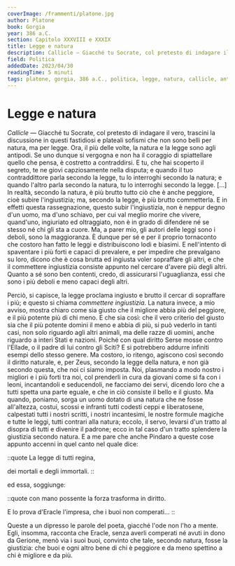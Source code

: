 ```yaml
---
coverImage: /frammenti/platone.jpg
author: Platone
book: Gorgia
year: 386 a.C.
section: Capitolo XXXVIII e XXXIX
title: Legge e natura
description: Callicle — Giacché tu Socrate, col pretesto di indagare il vero, trascini la discussione in questi fastidiosi e plateali sofismi che non sono belli per natura, ma per legge. Ora, il più delle volte,
field: Politica
addedDate: 2023/04/30
readingTime: 5 minuti
tags: platone, gorgia, 386 a.C., politica, legge, natura, callicle, antica grecia
---
```


# Legge e natura

*Callicle* &mdash; Giacché tu Socrate, col pretesto di indagare il vero, trascini la discussione in questi fastidiosi e plateali sofismi che non sono belli per natura, ma per legge. Ora, il più delle volte, la natura e la legge sono agli antipodi. Se uno dunque si vergogna e non ha il coraggio di spiattellare quello che pensa, è costretto a contraddirsi. E tu, che hai scoperto il segreto, te ne giovi capziosamente nella disputa; e quando il tuo contraddittore parla secondo la legge, tu lo interroghi secondo la natura; e quando l'altro parla secondo la natura, tu lo interroghi secondo la legge. \[...\] In realtà, secondo la natura, è più brutto tutto ciò che è anche peggiore, cioè subire l'ingiustizia; ma, secondo la legge, è più brutto commetterla. E in effetti questa rassegnazione, questo subir l'ingiustizia, non è neppur degno d'un uomo, ma d'uno schiavo, per cui val meglio morire che vivere, quand'uno, ingiuriato ed oltraggiato, non è in grado di difendere né se stesso né chi gli sta a cuore. Ma, a parer mio, gli autori delle leggi sono i deboli, sono la maggioranza. È dunque per sé e per il proprio tornaconto che costoro han fatto le leggi e distribuiscono lodi e biasimi. E nell'intento di spaventare i più forti e capaci di prevalere, e per impedire che prevalgano su loro, dicono che è cosa brutta ed ingiusta voler sopraffare gli altri, e che il commettere ingiustizia consiste appunto nel cercare d'avere più degli altri. Quanto a sé sono ben contenti, credo, di assicurarsi l'uguaglianza, essi che sono i più deboli e meno capaci degli altri.

Perciò, si capisce, la legge proclama ingiusto e brutto il cercar di sopraffare i più; e questo si chiama *commettere ingiustizia*. La natura invece, a mio avviso, mostra chiaro come sia giusto che il migliore abbia più del peggiore, e il più potente più di chi meno. E che sia così: che il vero criterio del giusto sia che il più potente domini il meno e abbia di più, si può vederlo in tanti casi, non solo riguardo agli altri animali, ma delle razze di uomini, anche riguardo a interi Stati e nazioni. Poiché con qual diritto Serse mosse contro l'Ellade, o il padre di lui contro gli Sciti? E si potrebbero addurre infiniti esempi dello stesso genere. Ma costoro, io ritengo, agiscono così secondo il diritto naturale, e, per Zeus, secondo la legge della natura, e non già secondo questa, che noi ci siamo imposta. Noi, plasmando a modo nostro i migliori e i più forti tra noi, col prenderli in cura da giovani come si fa con i leoni, incantandoli e seducendoli, ne facciamo dei servi, dicendo loro che a tutti spetta una parte eguale, e che in ciò consiste il bello e il giusto. Ma quando, poniamo, sorga un uomo dotato di una natura che ne fosse all'altezza, costui, scossi e infranti tutti codesti ceppi e liberatosene, calpestati tutti i nostri scritti, i nostri incantesimi, le nostre formule magiche e tutte le leggi, tutti contrari alla natura; eccolo, il servo, levarsi d'un tratto al disopra di tutti e divenire il padrone; ecco in tal caso d'un tratto splendere la giustizia secondo natura. E a me pare che anche Pindaro a queste cose appunto accenni in quel canto nel quale dice:

::quote
La legge di tutti regina, 

dei mortali e degli immortali.
::

ed essa, soggiunge:

::quote
con mano possente la forza trasforma in diritto. 

E lo prova d'Eracle l'impresa, che i buoi non comperati...
::

Queste a un dipresso le parole del poeta, giacché l'ode non l'ho a mente. Egli, insomma, racconta che Eracle, senza averli comperati né avuti in dono da Gerione, menò via i suoi buoi, convinto che tale, secondo natura, fosse la giustizia: che buoi e ogni altro bene di chi è peggiore e da meno spettino a chi è migliore e da più.
